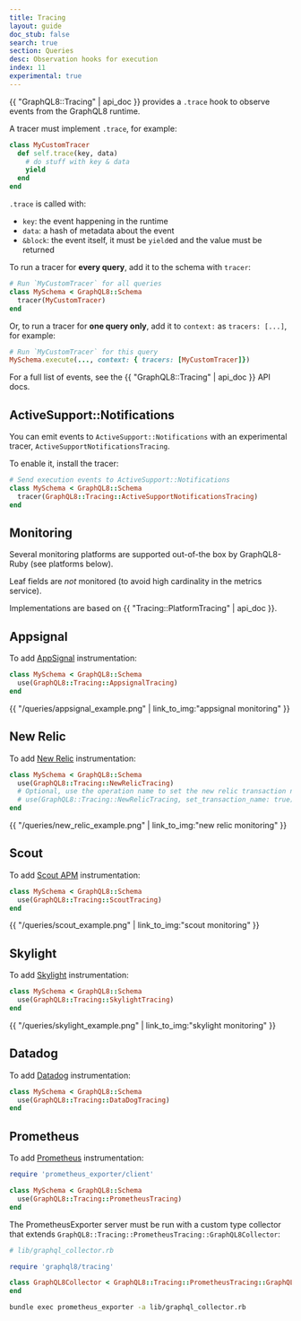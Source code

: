 ```yaml
---
title: Tracing
layout: guide
doc_stub: false
search: true
section: Queries
desc: Observation hooks for execution
index: 11
experimental: true
---
```


{{ "GraphQL8::Tracing" | api_doc }} provides a `.trace` hook to observe events from the GraphQL8 runtime.

A tracer must implement `.trace`, for example:

```ruby
class MyCustomTracer
  def self.trace(key, data)
    # do stuff with key & data
    yield
  end
end
```

`.trace` is called with:

- `key`: the event happening in the runtime
- `data`: a hash of metadata about the event
- `&block`: the event itself, it must be `yield`ed and the value must be returned

To run a tracer for __every query__, add it to the schema with `tracer`:

```ruby
# Run `MyCustomTracer` for all queries
class MySchema < GraphQL8::Schema
  tracer(MyCustomTracer)
end
```

Or, to run a tracer for __one query only__, add it to `context:` as `tracers: [...]`, for example:

```ruby
# Run `MyCustomTracer` for this query
MySchema.execute(..., context: { tracers: [MyCustomTracer]})
```

For a full list of events, see the {{ "GraphQL8::Tracing" | api_doc }} API docs.

## ActiveSupport::Notifications

You can emit events to `ActiveSupport::Notifications` with an experimental tracer, `ActiveSupportNotificationsTracing`.

To enable it, install the tracer:

```ruby
# Send execution events to ActiveSupport::Notifications
class MySchema < GraphQL8::Schema
  tracer(GraphQL8::Tracing::ActiveSupportNotificationsTracing)
end
```

## Monitoring

Several monitoring platforms are supported out-of-the box by GraphQL8-Ruby (see platforms below).

Leaf fields are _not_ monitored (to avoid high cardinality in the metrics service).

Implementations are based on {{ "Tracing::PlatformTracing" | api_doc }}.

## Appsignal

To add [AppSignal](https://appsignal.com/) instrumentation:

```ruby
class MySchema < GraphQL8::Schema
  use(GraphQL8::Tracing::AppsignalTracing)
end
```

<div class="monitoring-img-group">
  {{ "/queries/appsignal_example.png" | link_to_img:"appsignal monitoring" }}
</div>

## New Relic

To add [New Relic](https://newrelic.com/) instrumentation:

```ruby
class MySchema < GraphQL8::Schema
  use(GraphQL8::Tracing::NewRelicTracing)
  # Optional, use the operation name to set the new relic transaction name:
  # use(GraphQL8::Tracing::NewRelicTracing, set_transaction_name: true)
end
```


<div class="monitoring-img-group">
  {{ "/queries/new_relic_example.png" | link_to_img:"new relic monitoring" }}
</div>

## Scout

To add [Scout APM](https://scoutapp.com/) instrumentation:

```ruby
class MySchema < GraphQL8::Schema
  use(GraphQL8::Tracing::ScoutTracing)
end
```

<div class="monitoring-img-group">
  {{ "/queries/scout_example.png" | link_to_img:"scout monitoring" }}
</div>

## Skylight

To add [Skylight](http://skylight.io) instrumentation:

```ruby
class MySchema < GraphQL8::Schema
  use(GraphQL8::Tracing::SkylightTracing)
end
```


<div class="monitoring-img-group">
  {{ "/queries/skylight_example.png" | link_to_img:"skylight monitoring" }}
</div>

## Datadog

To add [Datadog](https://www.datadoghq.com) instrumentation:

```ruby
class MySchema < GraphQL8::Schema
  use(GraphQL8::Tracing::DataDogTracing)
end
```

## Prometheus

To add [Prometheus](https://prometheus.io) instrumentation:

```ruby
require 'prometheus_exporter/client'

class MySchema < GraphQL8::Schema
  use(GraphQL8::Tracing::PrometheusTracing)
end
```

The PrometheusExporter server must be run with a custom type collector that extends
`GraphQL8::Tracing::PrometheusTracing::GraphQL8Collector`:

```ruby
# lib/graphql_collector.rb

require 'graphql8/tracing'

class GraphQL8Collector < GraphQL8::Tracing::PrometheusTracing::GraphQL8Collector
end
```

```sh
bundle exec prometheus_exporter -a lib/graphql_collector.rb
```
